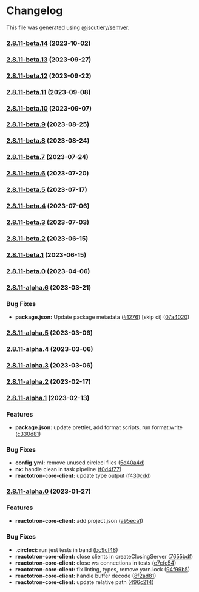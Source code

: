 # Changelog

This file was generated using [@jscutlery/semver](https://github.com/jscutlery/semver).

### [2.8.11-beta.14](https://github.com/infinitered/reactotron/compare/reactotron-core-client@2.8.11-beta.13...reactotron-core-client@2.8.11-beta.14) (2023-10-02)

### [2.8.11-beta.13](https://github.com/infinitered/reactotron/compare/reactotron-core-client@2.8.11-beta.12...reactotron-core-client@2.8.11-beta.13) (2023-09-27)

### [2.8.11-beta.12](https://github.com/infinitered/reactotron/compare/reactotron-core-client@2.8.11-beta.11...reactotron-core-client@2.8.11-beta.12) (2023-09-22)

### [2.8.11-beta.11](https://github.com/infinitered/reactotron/compare/reactotron-core-client@2.8.11-beta.10...reactotron-core-client@2.8.11-beta.11) (2023-09-08)

### [2.8.11-beta.10](https://github.com/infinitered/reactotron/compare/reactotron-core-client@2.8.11-beta.9...reactotron-core-client@2.8.11-beta.10) (2023-09-07)

### [2.8.11-beta.9](https://github.com/infinitered/reactotron/compare/reactotron-core-client@2.8.11-beta.8...reactotron-core-client@2.8.11-beta.9) (2023-08-25)

### [2.8.11-beta.8](https://github.com/infinitered/reactotron/compare/reactotron-core-client@2.8.11-beta.7...reactotron-core-client@2.8.11-beta.8) (2023-08-24)

### [2.8.11-beta.7](https://github.com/infinitered/reactotron/compare/reactotron-core-client@2.8.11-beta.6...reactotron-core-client@2.8.11-beta.7) (2023-07-24)

### [2.8.11-beta.6](https://github.com/infinitered/reactotron/compare/reactotron-core-client@2.8.11-beta.5...reactotron-core-client@2.8.11-beta.6) (2023-07-20)

### [2.8.11-beta.5](https://github.com/infinitered/reactotron/compare/reactotron-core-client@2.8.11-beta.4...reactotron-core-client@2.8.11-beta.5) (2023-07-17)

### [2.8.11-beta.4](https://github.com/infinitered/reactotron/compare/reactotron-core-client@2.8.11-beta.3...reactotron-core-client@2.8.11-beta.4) (2023-07-06)

### [2.8.11-beta.3](https://github.com/infinitered/reactotron/compare/reactotron-core-client@2.8.11-beta.2...reactotron-core-client@2.8.11-beta.3) (2023-07-03)

### [2.8.11-beta.2](https://github.com/infinitered/reactotron/compare/reactotron-core-client@2.8.11-beta.1...reactotron-core-client@2.8.11-beta.2) (2023-06-15)

### [2.8.11-beta.1](https://github.com/infinitered/reactotron/compare/reactotron-core-client@2.8.11-beta.0...reactotron-core-client@2.8.11-beta.1) (2023-06-15)

### [2.8.11-beta.0](https://github.com/infinitered/reactotron/compare/reactotron-core-client@2.8.11-alpha.6...reactotron-core-client@2.8.11-beta.0) (2023-04-06)

### [2.8.11-alpha.6](https://github.com/infinitered/reactotron/compare/reactotron-core-client@2.8.11-alpha.5...reactotron-core-client@2.8.11-alpha.6) (2023-03-21)


### Bug Fixes

* **package.json:** Update package metadata ([#1276](https://github.com/infinitered/reactotron/issues/1276)) [skip ci] ([07a4020](https://github.com/infinitered/reactotron/commit/07a4020bf528de100a9191bd92a92d835d5ccaa7))

### [2.8.11-alpha.5](https://github.com/infinitered/reactotron/compare/reactotron-core-client@2.8.11-alpha.4...reactotron-core-client@2.8.11-alpha.5) (2023-03-06)

### [2.8.11-alpha.4](https://github.com/infinitered/reactotron/compare/reactotron-core-client@2.8.11-alpha.3...reactotron-core-client@2.8.11-alpha.4) (2023-03-06)

### [2.8.11-alpha.3](https://github.com/infinitered/reactotron/compare/reactotron-core-client@2.8.11-alpha.2...reactotron-core-client@2.8.11-alpha.3) (2023-03-06)

### [2.8.11-alpha.2](https://github.com/infinitered/reactotron/compare/reactotron-core-client@2.8.11-alpha.1...reactotron-core-client@2.8.11-alpha.2) (2023-02-17)

### [2.8.11-alpha.1](https://github.com/infinitered/reactotron/compare/reactotron-core-client@2.8.11-alpha.0...reactotron-core-client@2.8.11-alpha.1) (2023-02-13)


### Features

* **package.json:** update prettier, add format scripts, run format:write ([c330d81](https://github.com/infinitered/reactotron/commit/c330d81426c3f6f371a29a8a00ba9d1d6ce2d97a))


### Bug Fixes

* **config.yml:** remove unused circleci files ([5d40a4d](https://github.com/infinitered/reactotron/commit/5d40a4ddba0b5ac8759216152000f54158d32669))
* **nx:** handle clean in task pipeline ([f0d4f77](https://github.com/infinitered/reactotron/commit/f0d4f77c6e4e903836f2b32bd5234f7b611028d1))
* **reactotron-core-client:** update type output ([f430cdd](https://github.com/infinitered/reactotron/commit/f430cdda70deb3bc02a767c91da39a014b18c631))

### [2.8.11-alpha.0](https://github.com/infinitered/reactotron/compare/reactotron-core-client@2.8.10...reactotron-core-client@2.8.11-alpha.0) (2023-01-27)


### Features

* **reactotron-core-client:** add project.json ([a95eca1](https://github.com/infinitered/reactotron/commit/a95eca18228f4ceebb740fe60b335760db6bb66a))


### Bug Fixes

* **.circleci:** run jest tests in band ([bc9cf48](https://github.com/infinitered/reactotron/commit/bc9cf4806f9eb5dbe6eba3a7dfe918f67cd958f3))
* **reactotron-core-client:** close clients in createClosingServer ([7655bdf](https://github.com/infinitered/reactotron/commit/7655bdffb7493ac8acf908dd7bb339607ff20990))
* **reactotron-core-client:** close ws connections in tests ([e7cfc54](https://github.com/infinitered/reactotron/commit/e7cfc54d831fd99b5d9d46bc19bf7ea41c733e4b))
* **reactotron-core-client:** fix linting, types, remove yarn.lock ([94f99b5](https://github.com/infinitered/reactotron/commit/94f99b54b5073f822681baa53e7ba44cb1ac89f0))
* **reactotron-core-client:** handle buffer decode ([8f2ad81](https://github.com/infinitered/reactotron/commit/8f2ad81b1b2405d3762bea15682991f7007b93bd))
* **reactotron-core-client:** update relative path ([496c214](https://github.com/infinitered/reactotron/commit/496c2140bfd3127f536e7673a88006736a53c402))
